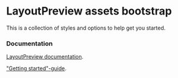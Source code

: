 # LayoutPreview assets bootstrap

This is a collection of styles and options to help get you started.

### Documentation

[LayoutPreview documentation](https://docs.aptoma.com/dredition/setup-print/layoutpreview-setup).

["Getting started"-guide](https://docs.aptoma.com/dredition/setup-print/layoutpreview-setup/getting-started).
